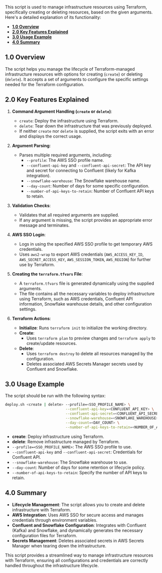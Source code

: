 This script is used to manage infrastructure resources using Terraform, specifically creating or deleting resources, based on the given arguments. Here's a detailed explanation of its functionality:

<!-- toc -->
+ [**1.0 Overview**](#10-overview)
+ [**2.0 Key Features Explained**](#20-key-features-explained)
+ [**3.0 Usage Example**](#30-usage-example)
+ [**4.0 Summary**](#40-summary)
<!-- tocstop -->


## 1.0 Overview
The script helps you manage the lifecycle of Terraform-managed infrastructure resources with options for creating (`create`) or deleting (`delete`). It accepts a set of arguments to configure the specific settings needed for the Terraform configuration.

## 2.0 Key Features Explained
1. **Command Argument Handling (`create` or `delete`)**:
   - `create`: Deploy the infrastructure using Terraform.
   - `delete`: Tear down the infrastructure that was previously deployed.
   - If neither `create` nor `delete` is supplied, the script exits with an error and displays the correct usage.

2. **Argument Parsing**:
   - Parses multiple required arguments, including:
     - `--profile`: The AWS SSO profile name.
     - `--confluent-api-key` and `--confluent-api-secret`: The API key and secret for connecting to Confluent (likely for Kafka integration).
     - `--snowflake-warehouse`: The Snowflake warehouse name.
     - `--day-count`: Number of days for some specific configuration.
     - `--number-of-api-keys-to-retain`: Number of Confluent API keys to retain.

3. **Validation Checks**:
   - Validates that all required arguments are supplied.
   - If any argument is missing, the script provides an appropriate error message and terminates.

4. **AWS SSO Login**:
   - Logs in using the specified AWS SSO profile to get temporary AWS credentials.
   - Uses `aws2-wrap` to export AWS credentials (`AWS_ACCESS_KEY_ID`, `AWS_SECRET_ACCESS_KEY`, `AWS_SESSION_TOKEN`, `AWS_REGION`) for further use by Terraform.

5. **Creating the `terraform.tfvars` File**:
   - A `terraform.tfvars` file is generated dynamically using the supplied arguments.
   - The file contains all the necessary variables to deploy infrastructure using Terraform, such as AWS credentials, Confluent API information, Snowflake warehouse details, and other configuration settings.

6. **Terraform Actions**:
   - **Initialize**: Runs `terraform init` to initialize the working directory.
   - **Create**:
     - Uses `terraform plan` to preview changes and `terraform apply` to create/update resources.
   - **Delete**:
     - Uses `terraform destroy` to delete all resources managed by the configuration.
     - Deletes associated AWS Secrets Manager secrets used by Confluent and Snowflake.

## 3.0 Usage Example
The script should be run with the following syntax:

```bash
deploy.sh <create | delete> --profile=<SSO_PROFILE_NAME> \
                            --confluent-api-key=<CONFLUENT_API_KEY> \
                            --confluent-api-secret=<CONFLUENT_API_SECRET> \
                            --snowflake-warehouse=<SNOWFLAKE_WAREHOUSE> \
                            --day-count=<DAY_COUNT> \
                            --number-of-api-keys-to-retain=<NUMBER_OF_API_KEYS_TO_RETAIN>
```

- **create**: Deploy infrastructure using Terraform.
- **delete**: Remove infrastructure managed by Terraform.
- `--profile=<SSO_PROFILE_NAME>`: The AWS SSO profile to use.
- `--confluent-api-key` and `--confluent-api-secret`: Credentials for Confluent API.
- `--snowflake-warehouse`: The Snowflake warehouse to use.
- `--day-count`: Number of days for some retention or lifecycle policy.
- `--number-of-api-keys-to-retain`: Specify the number of API keys to retain.

## 4.0 Summary
- **Lifecycle Management**: The script allows you to create and delete infrastructure with Terraform.
- **AWS Integration**: Uses AWS SSO for secure access and manages credentials through environment variables.
- **Confluent and Snowflake Configuration**: Integrates with Confluent (Kafka) and Snowflake, and dynamically generates the necessary configuration files for Terraform.
- **Secrets Management**: Deletes associated secrets in AWS Secrets Manager when tearing down the infrastructure.

This script provides a streamlined way to manage infrastructure resources with Terraform, ensuring all configurations and credentials are correctly handled throughout the infrastructure lifecycle.